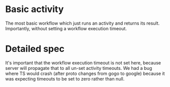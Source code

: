 # Basic activity
The most basic workflow which just runs an activity and returns its result.
Importantly, without setting a workflow execution timeout.


# Detailed spec
It's important that the workflow execution timeout is not set here, because server will propagate that to all un-set
activity timeouts. We had a bug where TS would crash (after proto changes from gogo to google) because it was expecting
timeouts to be set to zero rather than null.